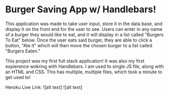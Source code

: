 # Burger Saving App w/ Handlebars!

This application was made to take user input, store it in the data base, and display it on the front end for the user to see. Users can enter in any name of a burger they would like to eat, and it will display in a list called "Burgers To Eat" below. Once the user eats said burger, they are able to click a button, "Ate it" which will then move the chosen burger to a list called "Burgers Eaten."

This project was my first full stack application! It was also my first expierence wokring with Handlebars. I am used to single JS file, along with an HTML and CSS. This has multiple, multiple files, which took a minute to get used to!

Heroku Live Link: 
![alt text]
![alt text]